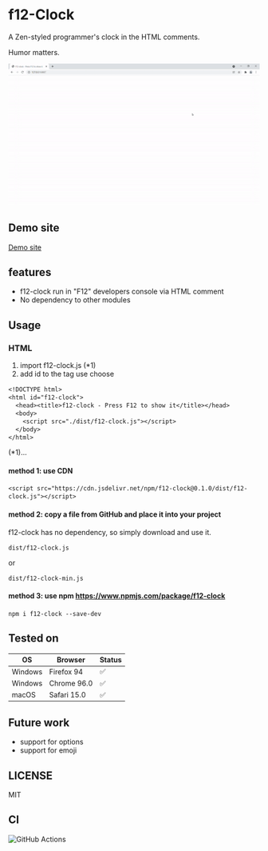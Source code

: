 # f12-Clock

A Zen-styled programmer's clock in the HTML comments.

Humor matters.

![GIF Animation](./doc/f12-clock.gif)

## Demo site

[Demo site](http://hrkt.github.io/f12-clock/)

## features

- f12-clock run in "F12" developers console via HTML comment
- No dependency to other modules

## Usage

### HTML

1. import f12-clock.js (*1)
2. add id to the tag use choose

```
<!DOCTYPE html>
<html id="f12-clock">
  <head><title>f12-clock - Press F12 to show it</title></head>
  <body>
    <script src="./dist/f12-clock.js"></script>
  </body>
</html>

```

(*1)...


#### method 1: use CDN

```
<script src="https://cdn.jsdelivr.net/npm/f12-clock@0.1.0/dist/f12-clock.js"></script>
```

#### method 2: copy a file from GitHub and place it into your project

f12-clock has no dependency, so simply download and use it.

```
dist/f12-clock.js
```
or

```
dist/f12-clock-min.js
```

#### method 3: use npm https://www.npmjs.com/package/f12-clock

```
npm i f12-clock --save-dev 
```

## Tested on

|OS|Browser|Status|
|--|--|--|
|Windows|Firefox 94|✅|
|Windows|Chrome 96.0|✅|
|macOS|Safari 15.0|✅|


## Future work

- support for options
- support for emoji

## LICENSE

MIT

## CI

![GitHub Actions](https://github.com/hrkt/f12-clock/actions/workflows/node.js.yml/badge.svg)

